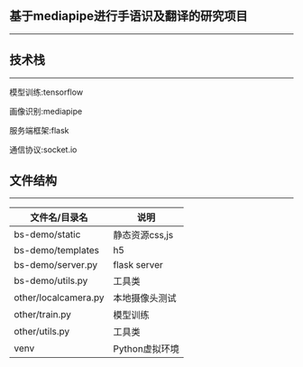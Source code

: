 ## 基于mediapipe进行手语识及翻译的研究项目

-----

## 技术栈

-----

模型训练:tensorflow

画像识别:mediapipe

服务端框架:flask

通信协议:socket.io

## 文件结构

-----

| 文件名/目录名              | 说明           |
|----------------------|--------------|
| bs-demo/static       | 静态资源css,js   |
| bs-demo/templates    | h5           |
| bs-demo/server.py    | flask server |
| bs-demo/utils.py     | 工具类          |
| other/localcamera.py | 本地摄像头测试      |
| other/train.py       | 模型训练         |
| other/utils.py       | 工具类          |
| venv                 | Python虚拟环境   |
